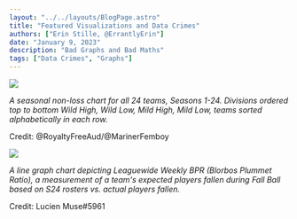 ```yaml
---
layout: "../../layouts/BlogPage.astro"
title: "Featured Visualizations and Data Crimes"
authors: ["Erin Stille, @ErrantlyErin"]
date: "January 9, 2023"
description: "Bad Graphs and Bad Maths"
tags: ["Data Crimes", "Graphs"]
---
```


![](/blog/featured-visualizations-1/image1.png)

*A seasonal non-loss chart for all 24 teams, Seasons 1-24. Divisions ordered top to bottom Wild High, Wild Low, Mild High, Mild Low, teams sorted alphabetically in each row.*

Credit: @RoyaltyFreeAud/@MarinerFemboy

![](/blog/featured-visualizations-1/image2.png)

*A line graph chart depicting Leaguewide Weekly BPR (Blorbos Plummet Ratio), a measurement of a team's expected players fallen during Fall Ball based on S24 rosters vs. actual players fallen.*

Credit: Lucien Muse#5961 